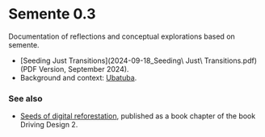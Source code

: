 # Semente 0.3

Documentation of reflections and conceptual explorations based on semente.

- [Seeding Just Transitions](2024-09-18_Seeding\ Just\ Transitions.pdf) (PDF Version, September 2024).
- Background and context: [Ubatuba](../karumbe/Ubatuba-2025.md).

### See also

- [Seeds of digital reforestation](https://is.efeefe.me/stuff/seeds-digital-reforestation), published as a book chapter of the book Driving Design 2.